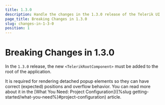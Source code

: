 ```yaml
---
title: 1.3.0
description: Handle the changes in the 1.3.0 release of the Telerik UI for Blazor components.
page_title: Breaking Changes in 1.3.0
slug: changes-in-1-3-0
position: 1
---
```


# Breaking Changes in 1.3.0

In the `1.3.0` release, the new `<TelerikRootComponent>` must be added to the root of the application.

It is required for rendering detached popup elements so they can have correct (expected) positions and overflow behavior. You can read more about it in the [What You Need: Project Configuration]({%slug getting-started/what-you-need%}#project-configuration) article.
